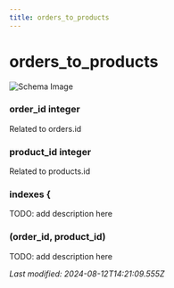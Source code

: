 ```yaml
---
title: orders_to_products
---
```


# orders_to_products

![Schema Image](/img/schema/orders_to_products.svg)

### order_id integer
Related to orders.id

### product_id integer
Related to products.id

### indexes {
TODO: add description here

### (order_id, product_id)
TODO: add description here


_Last modified: 2024-08-12T14:21:09.555Z_
